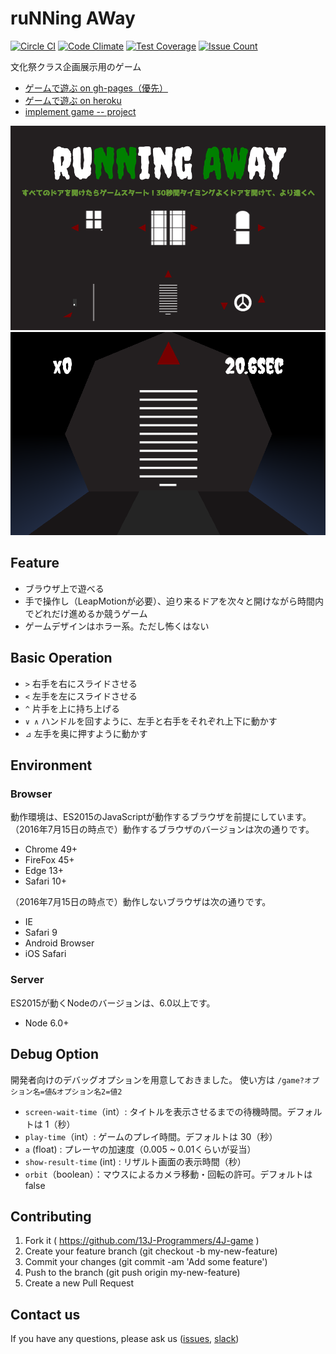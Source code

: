 # ruNNing AWay

[![Circle CI](https://circleci.com/gh/13J-Programmers/4J-game/tree/master.svg?style=shield)](https://circleci.com/gh/13J-Programmers/4J-game/tree/master)
[![Code Climate](https://codeclimate.com/github/13J-Programmers/4J-game/badges/gpa.svg)](https://codeclimate.com/github/13J-Programmers/4J-game)
[![Test Coverage](https://codeclimate.com/github/13J-Programmers/4J-game/badges/coverage.svg)](https://codeclimate.com/github/13J-Programmers/4J-game/coverage)
[![Issue Count](https://codeclimate.com/github/13J-Programmers/4J-game/badges/issue_count.svg)](https://codeclimate.com/github/13J-Programmers/4J-game)


文化祭クラス企画展示用のゲーム

- [ゲームで遊ぶ on gh-pages（優先）](http://13j-programmers.github.io/4J-game/public/index.html)
- [ゲームで遊ぶ on heroku](http://n4js.herokuapp.com/)
- [implement game -- project](https://github.com/13J-Programmers/4J-game/projects/1)

![スクリーンショット1](public/images/screen1.png)
![スクリーンショット2](public/images/screen2.png)


Feature
-------

- ブラウザ上で遊べる
- 手で操作し（LeapMotionが必要）、迫り来るドアを次々と開けながら時間内でどれだけ進めるか競うゲーム
- ゲームデザインはホラー系。ただし怖くはない


Basic Operation
---------------

- `>` 右手を右にスライドさせる
- `<` 左手を左にスライドさせる
- `^` 片手を上に持ち上げる
- `∨ ∧` ハンドルを回すように、左手と右手をそれぞれ上下に動かす
- `⊿` 左手を奥に押すように動かす


Environment
------------

### Browser

動作環境は、ES2015のJavaScriptが動作するブラウザを前提にしています。
（2016年7月15日の時点で）動作するブラウザのバージョンは次の通りです。

- Chrome 49+
- FireFox 45+
- Edge 13+
- Safari 10+

（2016年7月15日の時点で）動作しないブラウザは次の通りです。

- IE
- Safari 9
- Android Browser
- iOS Safari

### Server

ES2015が動くNodeのバージョンは、6.0以上です。

- Node 6.0+


Debug Option
------------

開発者向けのデバッグオプションを用意しておきました。
使い方は `/game?オプション名=値&オプション名2=値2`

- `screen-wait-time`（int）: タイトルを表示させるまでの待機時間。デフォルトは 1（秒）
- `play-time`（int）: ゲームのプレイ時間。デフォルトは 30（秒）
- `a` (float) : プレーヤの加速度（0.005 ~ 0.01くらいが妥当）
- `show-result-time` (int) : リザルト画面の表示時間（秒）
- `orbit`（boolean）：マウスによるカメラ移動・回転の許可。デフォルトは false


Contributing
------------

1. Fork it ( https://github.com/13J-Programmers/4J-game )
2. Create your feature branch (git checkout -b my-new-feature)
3. Commit your changes (git commit -am 'Add some feature')
4. Push to the branch (git push origin my-new-feature)
5. Create a new Pull Request


Contact us
----------

If you have any questions, please ask us ([issues](https://github.com/13J-Programmers/4J-game/issues), [slack](https://n13decs.slack.com/))
